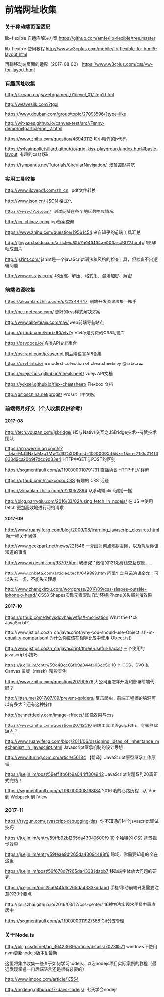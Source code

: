 前端网址收集
==========

### 关于移动端页面适配

lib-flexible 自适应解决方案 https://github.com/amfe/lib-flexible/tree/master

lib-flexible 使用教程 http://www.w3cplus.com/mobile/lib-flexible-for-html5-layout.html

再聊移动端页面的适配（2017-08-02） https://www.w3cplus.com/css/vw-for-layout.html


### 有趣网址收集

http://k.swao.cn/js/web/game/t_01/level_01/step1.html

http://weavesilk.com/?tgxl

https://www.douban.com/group/topic/27093596/?type=like

http://whxaxes.github.io/canvas-test/src//Funny-demo/netparticle/net_2.html

https://www.zhihu.com/question/46943112 短小精悍的js代码

https://sylvainpolletvillard.github.io/grid-kiss-playground/index.html#basic-layout  有趣的css代码

https://tympanus.net/Tutorials/CircularNavigation/  炫酷圆形导航

### 实用工具收集

http://www.ilovepdf.com/zh_cn   pdf文件转换

http://www.json.cn/  JSON 格式化

https://www.17ce.com/  测试网址在各个地区的响应情况

http://icp.chinaz.com/ icp备案查询

https://www.zhihu.com/question/19561454 来自知乎的前端工具汇总

http://jingyan.baidu.com/article/c85b7a645454ae003aac9577.html gif图解帧成图片

http://jshint.com/ jshint是一个javaScript语法和风格的检查工具，但检查不出逻辑问题

http://www.css-js.com/ JS压缩、解压、格式化、混淆加密、解密

### 前端资源收集

https://zhuanlan.zhihu.com/p/23344447  前端开发资源收集--知乎

http://nec.netease.com/ 更好的css样式解决方案

http://www.alloyteam.com/nav/  web前端导航站点

https://github.com/Martz90/vivify Vivify是免费的CSS动画库

https://devdocs.io/ 各类API文档集合

http://overapi.com/javascript 前后端语言API合集

https://devhints.io/ a modest collection of cheatsheets by @rstacruz

https://vuejs-tips.github.io/cheatsheet/  vuejs API文档

https://yoksel.github.io/flex-cheatsheet/ Flexbox 文档

http://git.oschina.net/progit/ Pro Git（中文版）

### 前端每月好文（个人收集仅供参考）

#### 2017-08

http://tech.youzan.com/jsbridge/  H5与Native交互之JSBridge技术--有赞技术团队

https://mp.weixin.qq.com/s?__biz=MzI3NzIzMzg3Mw%3D%3D&mid=100000054&idx=1&sn=71f6c214f3833d9ca20b9f7dcd9d33e4  HTTP中GET与POST的区别

https://segmentfault.com/a/1190000010791731  直播协议 HTTP-FLV 详解

https://github.com/chokcoco/iCSS  有趣的 CSS 话题

https://zhuanlan.zhihu.com/p/28052894 从移动端click到摇一摇

http://blog.parryqiu.com/2016/03/02/using_fetch_in_nodejs/  在 JS 中使用 fetch 更加高效地进行网络请求

#### 2017-09

http://www.ruanyifeng.com/blog/2009/08/learning_javascript_closures.html  阮一峰关于闭包

http://www.geekpark.net/news/221546 一元画为何点燃朋友圈，以及背后你该知道的事情

http://www.yixieshi.com/93707.html 我研究了微信的121处离线交互逻辑……

http://www.cnbeta.com/articles/tech/649883.htm 阿里年会马云演讲全文：可以失去一切，不能失去理想

http://www.zhangxinxu.com/wordpress/2017/09/css-shapes-outside-iphone-x-head/ CSS3 Shapes实现元素滚动自动环绕iPhone X头部刘海效果

#### 2017-10

https://github.com/denysdovhan/wtfjs#-motivation  What the f*ck JavaScript? 

http://www.jstips.co/zh_cn/javascript/why-you-should-use-Object.is()-in-equality-comparison/  为什么你应该在相等比较中使用 Object.is() 

http://www.jstips.co/zh_cn/javascript/three-useful-hacks/  三个使用的javascript小技巧 

https://juejin.im/entry/59e40cc06fb9a044fb06cc5c  10 个 CSS、SVG 和 Canvas 蒙版（mask）精彩实例 

https://www.zhihu.com/question/20790576  大公司里怎样开发和部署前端代码？ 

http://litten.me/2017/07/09/prevent-spiders/  反击爬虫，前端工程师的脑洞可以有多大？还有这种操作

http://bennettfeely.com/image-effects/  图像效果与css 

https://www.zhihu.com/question/26712510  前端工具里面gulp和fis，有哪些优缺点？ 

http://www.ruanyifeng.com/blog/2011/06/designing_ideas_of_inheritance_mechanism_in_javascript.html  Javascript继承机制的设计思想  

http://www.ituring.com.cn/article/56184  【翻译】JavaScript原型继承工作原理  

https://juejin.im/post/59eff1fb6fb9a044ff30a942  JavaScript专题系列20篇正式完结！

https://segmentfault.com/a/1190000008168184  2016 我的心路历程：从 Vue 到 Webpack 到 iView

### 2017-11

https://raygun.com/javascript-debugging-tips  你不知道的14个jsvascript调试技巧

https://juejin.im/entry/59ffb92bf265da43040600f9  10 个独特的 CSS 背景视觉效果

https://juejin.im/entry/59feae9df265da43094488f6  跨域，你需要知道的全在这里

https://juejin.im/post/59f678d7f265da43333dabb7  移动端字体放大问题的研究

https://juejin.im/post/5a044fd5f265da43333ddabd  手机/移动前端开发需要注意的20个要点

http://louiszhai.github.io/2016/03/12/css-center/  16种方法实现水平居中垂直居中

https://segmentfault.com/a/1190000011927868  Git分支管理

### 关于Node.js

http://blog.csdn.net/qq_36423639/article/details/70230571 windows下使用nvm更新nodejs版本到最新

这里将集中收集一些关于如何学习nodejs，以及nodejs项目实际案例的教程（最近发现掌握一门后端语言还是很有必要的）

http://www.imooc.com/article/17554 

http://nqdeng.github.io/7-days-nodejs/  七天学会nodejs
